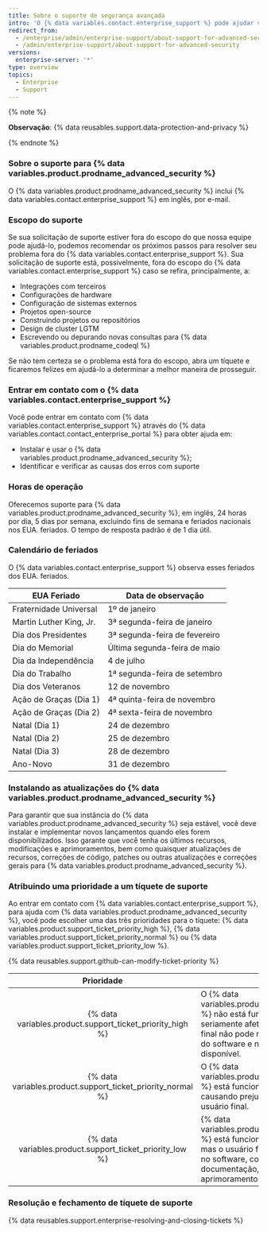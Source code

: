 ```yaml
---
title: Sobre o suporte de segurança avançada
intro: 'O {% data variables.contact.enterprise_support %} pode ajudar você a solucionar problemas que encontra ao usar o {% data variables.product.prodname_advanced_security %}.'
redirect_from:
  - /enterprise/admin/enterprise-support/about-support-for-advanced-security
  - /admin/enterprise-support/about-support-for-advanced-security
versions:
  enterprise-server: '*'
type: overview
topics:
  - Enterprise
  - Support
---
```

{% note %}

**Observação**: {% data reusables.support.data-protection-and-privacy %}

{% endnote %}

### Sobre o suporte para {% data variables.product.prodname_advanced_security %}

O {% data variables.product.prodname_advanced_security %} inclui {% data variables.contact.enterprise_support %} em inglês, por e-mail.

### Escopo do suporte

Se sua solicitação de suporte estiver fora do escopo do que nossa equipe pode ajudá-lo, podemos recomendar os próximos passos para resolver seu problema fora do {% data variables.contact.enterprise_support %}. Sua solicitação de suporte está, possivelmente, fora do escopo do {% data variables.contact.enterprise_support %} caso se refira, principalmente, a:
- Integrações com terceiros
- Configurações de hardware
- Configuração de sistemas externos
- Projetos open-source
- Construindo projetos ou repositórios
- Design de cluster LGTM
- Escrevendo ou depurando novas consultas para {% data variables.product.prodname_codeql %}

Se não tem certeza se o problema está fora do escopo, abra um tíquete e ficaremos felizes em ajudá-lo a determinar a melhor maneira de prosseguir.

### Entrar em contato com o {% data variables.contact.enterprise_support %}

Você pode entrar em contato com {% data variables.contact.enterprise_support %} através do {% data variables.contact.contact_enterprise_portal %} para obter ajuda em:
- Instalar e usar o {% data variables.product.prodname_advanced_security %};
- Identificar e verificar as causas dos erros com suporte

### Horas de operação

Oferecemos suporte para {% data variables.product.prodname_advanced_security %}, em inglês, 24 horas por dia, 5 dias por semana, excluindo fins de semana e feriados nacionais nos EUA. feriados. O tempo de resposta padrão é de 1 dia útil.

### Calendário de feriados

O {% data variables.contact.enterprise_support %} observa esses feriados dos EUA. feriados.

| EUA Feriado             | Data de observação            |
| ----------------------- | ----------------------------- |
| Fraternidade Universal  | 1º de janeiro                 |
| Martin Luther King, Jr. | 3ª segunda-feira de janeiro   |
| Dia dos Presidentes     | 3ª segunda-feira de fevereiro |
| Dia do Memorial         | Última segunda-feira de maio  |
| Dia da Independência    | 4 de julho                    |
| Dia do Trabalho         | 1ª segunda-feira de setembro  |
| Dia dos Veteranos       | 12 de novembro                |
| Ação de Graças (Dia 1)  | 4ª quinta-feira de novembro   |
| Ação de Graças (Dia 2)  | 4ª sexta-feira de novembro    |
| Natal (Dia 1)           | 24 de dezembro                |
| Natal (Dia 2)           | 25 de dezembro                |
| Natal (Dia 3)           | 28 de dezembro                |
| Ano-Novo                | 31 de dezembro                |

### Instalando as atualizações do {% data variables.product.prodname_advanced_security %}

Para garantir que sua instância do {% data variables.product.prodname_advanced_security %} seja estável, você deve instalar e implementar novos lançamentos quando eles forem disponibilizados. Isso garante que você tenha os últimos recursos, modificações e aprimoramentos, bem como quaisquer atualizações de recursos, correções de código, patches ou outras atualizações e correções gerais para {% data variables.product.prodname_advanced_security %}.

### Atribuindo uma prioridade a um tíquete de suporte

Ao entrar em contato com {% data variables.contact.enterprise_support %}, para ajuda com {% data variables.product.prodname_advanced_security %}, você pode escolher uma das três prioridades para o tíquete: {% data variables.product.support_ticket_priority_high %}, {% data variables.product.support_ticket_priority_normal %} ou {% data variables.product.support_ticket_priority_low %}.

{% data reusables.support.github-can-modify-ticket-priority %}

|                          Prioridade                           | Descrição                                                                                                                                                                                                                                             |
|:-------------------------------------------------------------:| ----------------------------------------------------------------------------------------------------------------------------------------------------------------------------------------------------------------------------------------------------- |
|  {% data variables.product.support_ticket_priority_high %}  | O {% data variables.product.prodname_advanced_security %} não está funcionando, ou está parado ou seriamente afetado, de modo que o usuário final não pode razoavelmente continuar o uso do software e nenhuma solução alternativa está disponível. |
| {% data variables.product.support_ticket_priority_normal %} | O {% data variables.product.prodname_advanced_security %} está funcionando de maneira inconsistente, causando prejuízo no uso e na produtividade do usuário final.                                                                                  |
|  {% data variables.product.support_ticket_priority_low %}   | {% data variables.product.prodname_advanced_security %} está funcionando de maneira consistente, mas o usuário final solicita pequenas alterações no software, como atualizações de documentação, defeitos estéticos ou aprimoramentos.             |

### Resolução e fechamento de tíquete de suporte

{% data reusables.support.enterprise-resolving-and-closing-tickets %}
